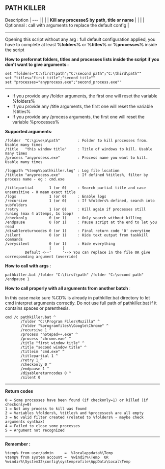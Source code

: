  ## **PATH KILLER**



Description
|                           ---                            |
|                                                       |
|   **Kill any processeS by path, title or name**   |
|                                                       |
|   Optionnal : call with arguments to replace the default config   |

--------------------

Opening this script without any arg : full default configuration applied, you have to complete at least **%folders%** or **%titles%** or **%processes%** inside the script

**How to preformat folders, titles and processes lists inside the script if you don't want to give arguments :**
```
set "folders="C:\first\path";"C:\second path";"C:\third\path""
set "titles="first title";"second title""
set "processes="anyprocess.exe";"second_process.exe""
```

--------------------

- If you provide any /folder  arguments, the first one will reset the variable %folders%
- If you provide any /title   arguments, the first one will reset the variable %titles%
- If you provide any /process arguments, the first one will reset the variable %processes%

**Supported arguments**:
```
/folder  "C:\give\a\path"        : Folder to kill processes from. Usable many times
/title   "this window title"     : Title of windows to kill. Usable many times
/process "anyprocess.exe"        : Process name you want to kill. Usable many times

/logpath "%temp%\pathkiller.log" : Log file location
/titleim "anyprocess.exe"        : If defined %titles%, filter by process name - eg : cmd.exe

/titlepartial       1 (or 0)     : Search partial title and case unsensitive - 0 mean exact title
/logs               1 (or 0)     : Enable logs
/recursive          1 (or 0)     : If %folders% defined, search into subfolders
/retry              1 (or 0)     : Kill again if processes still runing (max 4 attemps, 1s loop)
/checkonly          0 (or 1)     : Only search without killing
/endpause           0 (or 1)     : Pause script at the end to let you read
/disablereturncodes 0 (or 1)     : Final return code '0' everytime
/silent             0 (or 1)     : Hide text output from taskkill commands
/verysilent         0 (or 1)     : Hide everything
                    |     |
         Default <--'     '--> You can replace in the file OR give corresponding argument (override)
```

**How to call with args** : 
```
pathkiller.bat /folder "C:\first\path" /folder "C:\second path" /endpause 1
```

**How to call properly with all arguments from another batch** : 

In this case make sure %CD% is already in pathkiller.bat directory to let cmd interpret arguments correctly.
Do not use full path of pathkiller.bat if it contains spaces or parenthesis.
```
cmd /c pathkiller.bat ^
       /folder "C:\Program Files\Mozilla" ^
       /folder "%programfiles%\Google\Chrome" ^
       /recursive 1 ^
       /process "notepad++.exe" ^
       /process "chrome.exe" ^
       /title "first window title" ^
       /title "second window title" ^
       /titleim "cmd.exe" ^
       /titlepartial 1 ^
       /retry 1 ^
       /checkonly 0 ^
       /endpause 1 ^
       /disablereturncodes 0 ^
       /silent 0
```

--------------------

**Return codes**
```
0 = Some processes have been found (if checkonly=1) or killed (if checkonly=0)
1 = Not any process to kill was found
2 = Variables %folders%, %titles% and %processes% are all empty
3 = No valid filter created (related to %folders% - maybe check arguments synthax)
4 = Failed to close some processes
5 = Argument not recognized
```

--------------------

**Remember :**
```
%temp% from user/admin     =  %localappdata%\Temp
%temp% from system account =  %windir%\Temp  OR  %windir%\System32\config\systemprofile\AppData\Local\Temp
```
